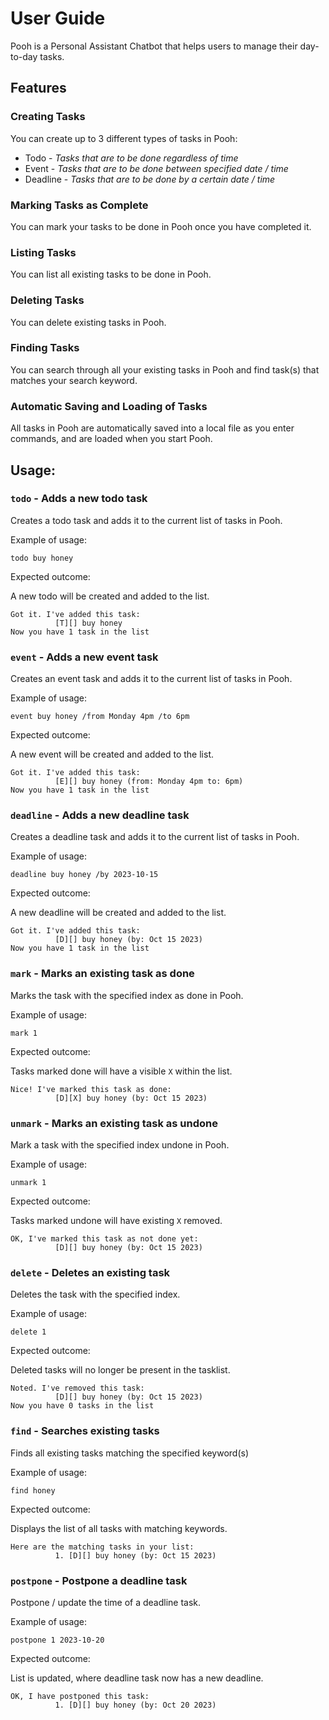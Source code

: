 # User Guide

Pooh is a Personal Assistant Chatbot that helps users to manage their day-to-day tasks.

## Features

### Creating Tasks

You can create up to 3 different types of tasks in Pooh:

- Todo - _Tasks that are to be done regardless of time_
- Event - _Tasks that are to be done between specified date / time_
- Deadline - _Tasks that are to be done by a certain date / time_

### Marking Tasks as Complete

You can mark your tasks to be done in Pooh once you have completed it.

### Listing Tasks

You can list all existing tasks to be done in Pooh.

### Deleting Tasks

You can delete existing tasks in Pooh.

### Finding Tasks

You can search through all your existing tasks in Pooh and find task(s) that matches your search keyword.

### Automatic Saving and Loading of Tasks

All tasks in Pooh are automatically saved into a local file as you enter commands, and are loaded when you start Pooh.

## Usage:

### `todo` - Adds a new todo task

Creates a todo task and adds it to the current list of tasks in Pooh.

Example of usage:

`todo buy honey`

Expected outcome:

A new todo will be created and added to the list.

```
Got it. I've added this task:
          [T][] buy honey
Now you have 1 task in the list
```

### `event` - Adds a new event task

Creates an event task and adds it to the current list of tasks in Pooh.

Example of usage:

`event buy honey /from Monday 4pm /to 6pm`

Expected outcome:

A new event will be created and added to the list.

```
Got it. I've added this task:
          [E][] buy honey (from: Monday 4pm to: 6pm)
Now you have 1 task in the list
```

### `deadline` - Adds a new deadline task

Creates a deadline task and adds it to the current list of tasks in Pooh.

Example of usage:

`deadline buy honey /by 2023-10-15`

Expected outcome:

A new deadline will be created and added to the list.

```
Got it. I've added this task:
          [D][] buy honey (by: Oct 15 2023)
Now you have 1 task in the list
```

### `mark` - Marks an existing task as done

Marks the task with the specified index as done in Pooh.

Example of usage:

`mark 1`

Expected outcome:

Tasks marked done will have a visible `X` within the list.

```
Nice! I've marked this task as done:
          [D][X] buy honey (by: Oct 15 2023)
```

### `unmark` - Marks an existing task as undone

Mark a task with the specified index undone in Pooh.

Example of usage:

`unmark 1`

Expected outcome:

Tasks marked undone will have existing `X` removed.

```
OK, I've marked this task as not done yet:
          [D][] buy honey (by: Oct 15 2023)
```

### `delete` - Deletes an existing task

Deletes the task with the specified index.

Example of usage:

`delete 1`

Expected outcome:

Deleted tasks will no longer be present in the tasklist.

```
Noted. I've removed this task:
          [D][] buy honey (by: Oct 15 2023)
Now you have 0 tasks in the list
```

### `find` - Searches existing tasks

Finds all existing tasks matching the specified keyword(s)

Example of usage:

`find honey`

Expected outcome:

Displays the list of all tasks with matching keywords.

```
Here are the matching tasks in your list:
          1. [D][] buy honey (by: Oct 15 2023)
```

### `postpone` - Postpone a deadline task

Postpone / update the time of a deadline task.

Example of usage:

`postpone 1 2023-10-20`

Expected outcome:

List is updated, where deadline task now has a new deadline.

```
OK, I have postponed this task:
          1. [D][] buy honey (by: Oct 20 2023)
```
